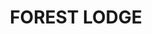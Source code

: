 ---
lastmod: '2025-04-06T06:05:20+00:00'
latitude: -33.880179
layout: suburb
longitude: 151.184458
postcode: '2037'
state: NSW
title: FOREST LODGE
url: /nsw/forest-lodge/
---